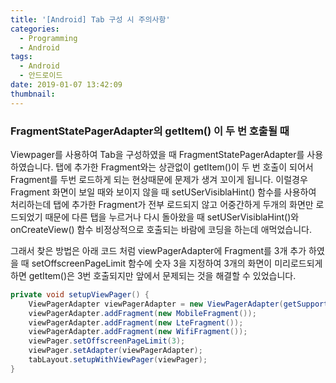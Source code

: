 ```yaml
---
title: '[Android] Tab 구성 시 주의사항'
categories:
  - Programming
  - Android
tags:
  - Android
  - 안드로이드
date: 2019-01-07 13:42:09
thumbnail:
---
```


### FragmentStatePagerAdapter의 getItem() 이 두 번 호출될 때

Viewpager를 사용하여 Tab을 구성하였을 때 FragmentStatePagerAdapter를 사용하였습니다. 탭에 추가한 Fragment와는 상관없이 getItem()이 두 번 호출이 되어서 Fragment를 두번 로드하게 되는 현상때문에 문제가 생겨 꼬이게 됩니다. 이럴경우 Fragment 화면이 보일 때와 보이지 않을 때 setUSerVisiblaHint() 함수를 사용하여 처리하는데 탭에 추가한 Fragment가 전부 로드되지 않고 어중간하게 두개의 화면만 로드되었기 때문에 다른 탭을 누르거나 다시 돌아왔을 때 setUSerVisiblaHint()와 onCreateView() 함수 비정상적으로 호출되는 바람에 코딩을 하는데 애먹었습니다.

그래서 찾은 방법은 아래 코드 처럼 viewPagerAdapter에 Fragment를 3개 추가 하였을 때 setOffscreenPageLimit 함수에 숫자 3을 지정하여 3개의 화면이 미리로드되게 하면 getItem()은 3번 호출되지만 앞에서 문제되는 것을 해결할 수 있었습니다.

```java
private void setupViewPager() {
    ViewPagerAdapter viewPagerAdapter = new ViewPagerAdapter(getSupportFragmentManager());
    viewPagerAdapter.addFragment(new MobileFragment());
    viewPagerAdapter.addFragment(new LteFragment());
    viewPagerAdapter.addFragment(new WifiFragment());
    viewPager.setOffscreenPageLimit(3);
    viewPager.setAdapter(viewPagerAdapter);
    tabLayout.setupWithViewPager(viewPager);
}
```
